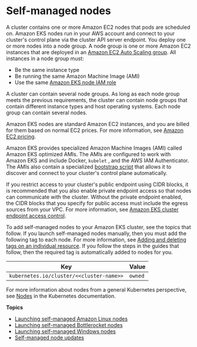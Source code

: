 # Self\-managed nodes<a name="worker"></a>

A cluster contains one or more Amazon EC2 nodes that pods are scheduled on\. Amazon EKS nodes run in your AWS account and connect to your cluster's control plane via the cluster API server endpoint\. You deploy one or more nodes into a node group\. A node group is one or more Amazon EC2 instances that are deployed in an [Amazon EC2 Auto Scaling group](https://docs.aws.amazon.com/autoscaling/ec2/userguide/AutoScalingGroup.html)\. All instances in a node group must:
+ Be the same instance type
+ Be running the same Amazon Machine Image \(AMI\)
+ Use the same [Amazon EKS node IAM role](create-node-role.md)

A cluster can contain several node groups\. As long as each node group meets the previous requirements, the cluster can contain node groups that contain different instance types and host operating systems\. Each node group can contain several nodes\.

Amazon EKS nodes are standard Amazon EC2 instances, and you are billed for them based on normal EC2 prices\. For more information, see [Amazon EC2 pricing](https://aws.amazon.com/ec2/pricing/)\.

Amazon EKS provides specialized Amazon Machine Images \(AMI\) called Amazon EKS optimized AMIs\. The AMIs are configured to work with Amazon EKS and include Docker,  `kubelet`  , and the AWS IAM Authenticator\. The AMIs also contain a specialized [bootstrap script](https://github.com/awslabs/amazon-eks-ami/blob/master/files/bootstrap.sh) that allows it to discover and connect to your cluster's control plane automatically\.

If you restrict access to your cluster's public endpoint using CIDR blocks, it is recommended that you also enable private endpoint access so that nodes can communicate with the cluster\. Without the private endpoint enabled, the CIDR blocks that you specify for public access must include the egress sources from your VPC\. For more information, see [Amazon EKS cluster endpoint access control](cluster-endpoint.md)\. 

To add self\-managed nodes to your Amazon EKS cluster, see the topics that follow\. If you launch self\-managed nodes manually, then you must add the following tag to each node\. For more information, see [Adding and deleting tags on an individual resource](https://docs.aws.amazon.com/AWSEC2/latest/UserGuide/Using_Tags.html#adding-or-deleting-tags)\. If you follow the steps in the guides that follow, then the required tag is automatically added to nodes for you\. 


| Key | Value | 
| --- | --- | 
|  `kubernetes.io/cluster/<<cluster-name>>`  |  `owned`  | 

For more information about nodes from a general Kubernetes perspective, see [Nodes](https://kubernetes.io/docs/concepts/architecture/nodes/) in the Kubernetes documentation\.

**Topics**
+ [Launching self\-managed Amazon Linux nodes](launch-workers.md)
+ [Launching self\-managed Bottlerocket nodes](launch-node-bottlerocket.md)
+ [Launching self\-managed Windows nodes](launch-windows-workers.md)
+ [Self\-managed node updates](update-workers.md)